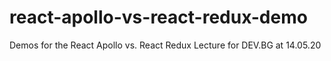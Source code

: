 # react-apollo-vs-react-redux-demo

Demos for the React Apollo vs. React Redux Lecture for DEV.BG at 14.05.20
